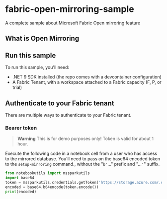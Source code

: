 # fabric-open-mirroring-sample
A complete sample about Microsoft Fabric Open mirroring feature

## What is Open Mirroring


## Run this sample

To run this sample, you'll need: 
- .NET 9 SDK installed (the repo comes with a devcontainer configuration)
- A Fabric Tenant, with a workspace attached to a Fabric capacity (F, P, or trial)

## Authenticate to your Fabric tenant

There are multiple ways to authenticate to your Fabric tenant. 

### Bearer token

> **Warning** This is for demo purposes only! Token is valid for about 1 hour.

Execute the following code in a notebook cell from a user who has access to the mirrored database. You'll need to pass on the base64 encoded token to the `setup-mirroring` command., without the "`b'`..." prefix and "...`'`" suffix.

```python
from notebookutils import mssparkutils
import base64
token = mssparkutils.credentials.getToken('https://storage.azure.com/.default')
encoded = base64.b64encode(token.encode())
print(encoded)
```

